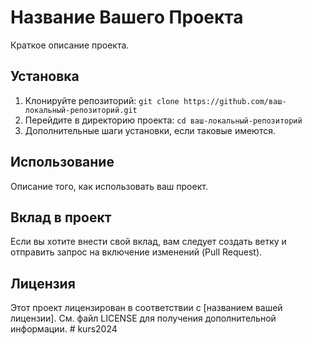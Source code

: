 # Название Вашего Проекта

Краткое описание проекта.

## Установка

1. Клонируйте репозиторий: `git clone https://github.com/ваш-локальный-репозиторий.git`
2. Перейдите в директорию проекта: `cd ваш-локальный-репозиторий`
3. Дополнительные шаги установки, если таковые имеются.

## Использование

Описание того, как использовать ваш проект.

## Вклад в проект

Если вы хотите внести свой вклад, вам следует создать ветку и отправить запрос на включение изменений (Pull Request).

## Лицензия

Этот проект лицензирован в соответствии с [названием вашей лицензии]. См. файл LICENSE для получения дополнительной информации.
#   k u r s 2 0 2 4  
 